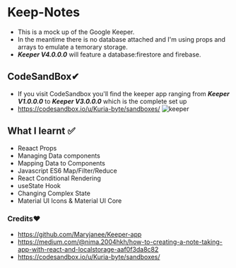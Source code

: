 # Keep-Notes
- This is a mock up of the Google Keeper.
- In the meantime there is no database attached and I'm using props and arrays to emulate a temorary storage.
- ***Keeper V4.0.0.0*** will feature a database:firestore and firebase.


## CodeSandBox✔
- If you visit CodeSandbox you'll find the keeper app ranging from ***Keeper V1.0.0.0*** to ***Keeper V3.0.0.0*** which is the complete set up
- https://codesandbox.io/u/Kuria-byte/sandboxes/
![keeper](https://user-images.githubusercontent.com/61579772/85286444-448efd00-b4c5-11ea-917c-97545bb93a82.jpg)

## What I learnt ✅
- Reaact Props
- Managing Data components 
- Mapping Data to Components 
- Javascript ES6 Map/Filter/Reduce
- React Conditional Rendering 
- useState Hook
- Changing Complex State
- Material UI Icons & Material UI Core

### Credits❤
- https://github.com/Maryjanee/Keeper-app
- https://medium.com/@nima.2004hkh/how-to-creating-a-note-taking-app-with-react-and-localstorage-aaf0f3da8c82
- https://codesandbox.io/u/Kuria-byte/sandboxes/  
